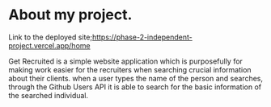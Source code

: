 # About my project.

Link to the deployed site;https://phase-2-independent-project.vercel.app/home

Get Recruited is a simple website application which is purposefully for 
making work easier for the recruiters when searching crucial information about their clients. 
when a user types the name of the person and searches, through the Github Users API it is able to search for the basic 
information of the searched individual. 
